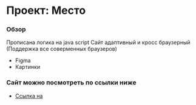 # Проект: Место

### Обзор
Прописана логика на java script 
Сайт адаптивный и кросс браузерный (Поддержка все соверменных браузеров)
* Figma
* Картинки


### Сайт можно посмотреть по ссылки ниже 
* [Ссылка на ](https://www.figma.com/file/2cn9N9jSkmxD84oJik7xL7/JavaScript.-Sprint-4?node-id=0%3A1)
